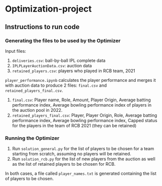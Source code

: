 # Optimization-project

## Instructions to run code

### Generating the files to be used by the Optimizer
Input files:
1. `deliveries.csv`: ball-by-ball IPL complete data
2. `IPLPLayerAuctionData.csv`: auction data
3. `retained_players.csv`: players who played in RCB team, 2021

`player_performance.ipynb` calculates the player performance and merges it with auction data to produce 2 files: `final.csv` and `retained_players_final.csv`.

1. `final.csv`: Player name, Role, Amount, Player Origin, Average batting performance index, Average bowling performance index of players in the auction pool in 2022.
2. `retained_players_final.csv`: Player, Player Origin, Role, Average batting performance index, Average bowling performance index, Capped status for the players in the team of RCB 2021 (they can be retained)

### Running the Optimizer

1. Run `solution_general.py` for the list of players to be chosen for a team starting from scratch, assuming no players will be retained.
2. Run `solution_rcb.py` for the list of new players from the auction as well as the list of retained players to be chosen for RCB.

In both cases, a file called `player_names.txt` is generated containing the list of players to be chosen.
